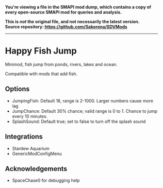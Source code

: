**You're viewing a file in the SMAPI mod dump, which contains a copy of every open-source SMAPI mod
for queries and analysis.**

**This is _not_ the original file, and not necessarily the latest version.**  
**Source repository: https://github.com/Sakorona/SDVMods**

----

# Happy Fish Jump

Minimod, fish jump from ponds, rivers, lakes and ocean.

Compatible with mods that add fish.

## Options
- JumpingFish: Default 18, range is 2-1000. Larger numbers cause more lag
- JumpChance: Default 30% chance; valid range is 0 to 1. Chance to jump every 10 minutes.
- SplashSound: Default true; set to false to turn off the splash sound        

## Integrations
- Stardew Aquarium 
- GenericModConfigMenu

## Acknowledgements
- SpaceChase0 for debugging help